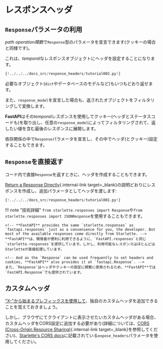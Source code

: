 # レスポンスヘッダ<!-- # Response Headers -->

<!-- ## Use a `Response` parameter -->
## `Response`パラメータの利用

<!-- You can declare a parameter of type `Response` in your *path operation function* (as you can do for cookies). -->
*path operation関数*で`Response`型のパラメータを宣言できます(クッキーの場合と同様です)。

<!-- And then you can set headers in that *temporal* response object. -->
これは、*temporal*なレスポンスオブジェクトにヘッダを設定することになります。

```Python hl_lines="1  7-8"
{!../../../docs_src/response_headers/tutorial002.py!}
```

<!-- And then you can return any object you need, as you normally would (a `dict`, a database model, etc). -->
必要なオブジェクト(`dict`やデータベースのモデルなど)もいつもどおり返せます。

<!-- And if you declared a `response_model`, it will still be used to filter and convert the object you returned. -->
また、`response_model`を宣言した場合も、返されたオブジェクトをフィルタリングして変換します。

<!-- **FastAPI** will use that *temporal* response to extract the headers (also cookies and status code), and will put them in the final response that contains the value you returned, filtered by any `response_model`. -->
**FastAPI**はその*temporal*レスポンスを使用してクッキー(ヘッダとステータスコードも)を取り出し、任意の`response_model`によってフィルタリングされて、返したい値を含む最後のレスポンスに展開します。

<!-- You can also declare the `Response` parameter in dependencies, and set headers (and cookies) in them. -->
依存関係の中で`Response`パラメータを宣言し、その中でヘッダ(とクッキー)設定することもできます。

<!-- ## Return a `Response` directly -->
## `Response`を直接返す

<!-- You can also add headers when you return a `Response` directly. -->
コード内で直接`Response`を返すときに、ヘッダを作成することもできます。

<!-- Create a response as described in [Return a Response Directly](response-directly.md){.internal-link target=_blank} and pass the headers as an additional parameter: -->
[Return a Response Directly](response-directly.md){.internal-link target=_blank}の説明どおりにレスポンスを作成し、追加パラメータとしてヘッダを渡します:

```Python hl_lines="10-12"
{!../../../docs_src/response_headers/tutorial001.py!}
```

<!-- !!! note "Technical Details" -->
!!! note "技術詳細"
    <!-- You could also use `from starlette.responses import Response` or `from starlette.responses import JSONResponse`. -->
    `from starlette.responses import Response`や`from starlette.responses import JSONResponse`を使用することもできます。

    <!-- **FastAPI** provides the same `starlette.responses` as `fastapi.responses` just as a convenience for you, the developer. But most of the available responses come directly from Starlette. -->
    **FastAPI**は、開発者が便利に利用できるように、`FastAPI.responses`と同じ`starlette.responses`を提供しています。しかし、利用可能なレスポンスはほとんどはStarletteが直接処理しています。

    <!-- And as the `Response` can be used frequently to set headers and cookies, **FastAPI** also provides it at `fastapi.Response`. -->
    また、`Response`はヘッダやクッキーの設定に頻繁に使用されるため、**FastAPI**では`FastAPI.Response`でも提供されています。

<!-- ## Custom Headers -->
## カスタムヘッダ

<!-- Keep in mind that custom proprietary headers can be added <a href="https://developer.mozilla.org/en-US/docs/Web/HTTP/Headers" class="external-link" target="_blank">using the 'X-' prefix</a>. -->
<a href="https://developer.mozilla.org/en-US/docs/Web/HTTP/Headers" class="external-link" target="_blank">"X-"から始まるプレフィックスを使用して</a>、独自のカスタムヘッダを追加できることを覚えておきましょう。

<!-- But if you have custom headers that you want a client in a browser to be able to see, you need to add them to your CORS configurations (read more in [CORS (Cross-Origin Resource Sharing)](../tutorial/cors.md){.internal-link target=_blank}), using the parameter `expose_headers` documented in <a href="https://www.starlette.io/middleware/#corsmiddleware" class="external-link" target="_blank">Starlette's CORS docs</a>. -->
しかし、ブラウザにてクライアントに表示させたいカスタムヘッダがある場合、カスタムヘッダをCORS設定に追加する必要があり(詳細については、[CORS (Cross-Origin Resource Sharing)](./tutorial/cors.md){.internal-link target=_blank}を参照してください)、<a href="https://www.starlette.io/middleware/#corsmiddleware" class="external-link" target="_blank">Starlette's CORS docs</a>に記載されている`expose_headers`パラメータを使用してください。


